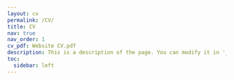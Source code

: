 ```yaml
---
layout: cv
permalink: /CV/
title: CV
nav: true
nav_order: 1
cv_pdf: Website CV.pdf
description: This is a description of the page. You can modify it in '_pages/cv.md'. You can also change or remove the top pdf download button.
toc:
  sidebar: left
---
```


